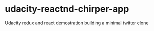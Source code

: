 # udacity-reactnd-chirper-app
 Udacity redux and react demostration building a minimal twitter clone
